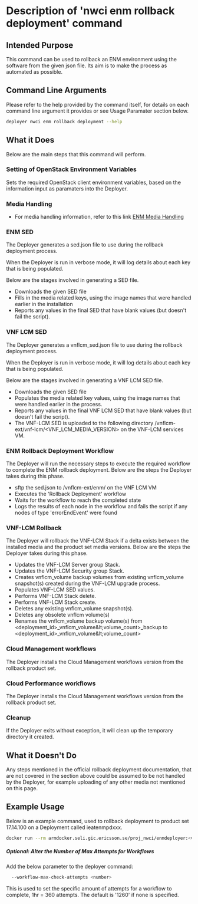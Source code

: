 # Description of 'nwci enm rollback deployment' command

## Intended Purpose
This command can be used to rollback an ENM environment using the software from the given json file. Its aim is to make the process as automated as possible.

## Command Line Arguments
Please refer to the help provided by the command itself, for details on each command line argument it provides or see Usage Paramater section below.

```bash
deployer nwci enm rollback deployment --help
```


## What it Does
Below are the main steps that this command will perform.


### Setting of OpenStack Environment Variables
Sets the required OpenStack client environment variables, based on the information input as paramaters into the Deployer.

### Media Handling

* For media handling information, refer to this link [ENM Media Handling](enm_media_information.md)

### ENM SED
The Deployer generates a sed.json file to use during the rollback deployment process.

When the Deployer is run in verbose mode, it will log details about each key that is being populated.

Below are the stages involved in generating a SED file.

* Downloads the given SED file
* Fills in the media related keys, using the image names that were handled earlier in the installation
* Reports any values in the final SED that have blank values (but doesn't fail the script).


### VNF LCM SED
The Deployer generates a vnflcm_sed.json file to use during the rollback deployment process.

When the Deployer is run in verbose mode, it will log details about each key that is being populated.

Below are the stages involved in generating a VNF LCM SED file.

* Downloads the given SED file
* Populates the media related key values, using the image names that were handled earlier in the process.
* Reports any values in the final VNF LCM SED that have blank values (but doesn't fail the script).
* The VNF-LCM SED is uploaded to the following directory /vnflcm-ext/vnf-lcm/\<VNF_LCM_MEDIA_VERSION> on the VNF-LCM services VM.


### ENM Rollback Deployment Workflow
The Deployer will run the necessary steps to execute the required workflow to complete the ENM rollback deployment. Below are the steps the Deployer takes during this phase.

* sftp the sed.json to /vnflcm-ext/enm/ on the VNF LCM VM
* Executes the 'Rollback Deployment' workflow
* Waits for the workflow to reach the completed state
* Logs the results of each node in the workflow and fails the script if any nodes of type 'errorEndEvent' were found


### VNF-LCM Rollback
The Deployer will rollback the VNF-LCM Stack if a delta exists between the installed media and the product set media versions.
Below are the steps the Deployer takes during this phase.

* Updates the VNF-LCM Server group Stack.
* Updates the VNF-LCM Security group Stack.
* Creates vnflcm_volume backup volumes from existing vnflcm_volume snapshot(s) created during the VNF-LCM upgrade process.
* Populates VNF-LCM SED values.
* Performs VNF-LCM Stack delete.
* Performs VNF-LCM Stack create.
* Deletes any existing vnflcm_volume snapshot(s).
* Deletes any obsolete vnflcm volume(s)
* Renames the vnflcm_volume backup volume(s) from &lt;deployment\_id&gt;\_vnflcm\_volume\&lt;volume\_count&gt;\_backup to &lt;deployment\_id&gt;\_vnflcm\_volume\&lt;volume\_count&gt;


### Cloud Management workflows
The Deployer installs the Cloud Management workflows version from the rollback product set.


### Cloud Performance workflows
The Deployer installs the Cloud Management workflows version from the rollback product set.


### Cleanup
If the Deployer exits without exception, it will clean up the temporary directory it created.


## What it Doesn't Do
Any steps mentioned in the official rollback deployment documentation, that are not covered in the section above could be assumed to be not handled by the Deployer, for example uploading of any other media not mentioned on this page.


## Example Usage
Below is an example command, used to rollback deployment to product set 17.14.100 on a Deployment called ieatenmpdxxx.

```bash
docker run --rm armdocker.seli.gic.ericsson.se/proj_nwci/enmdeployer:<version> nwci enm rollback deployment --os-username nwciUser --os-password 'XXXXXXXXX' --os-auth-url https://nfvi.dc419.nbi2.ericsson.se:5000/v2.0/ --os-project-name NWCI --deployment-name nwci --sed-file-url http://141.137.173.80/ECEE_30k_Environemnt_17.5-17.5.106.json --artifact-json-file /var/tmp/30k_artifact_json_list.json --os-cacert /root/openstack/cert/ctrl-ca.crt --snapshot-tag snapshot_17.14.100 --debug
```

##### Optional: Alter the Number of Max Attempts for Workflows
Add the below parameter to the deployer command:

```bash
  --workflow-max-check-attempts <number>
```
This is used to set the specific amount of attempts for a workflow to complete, 1hr = 360 attempts.
The default is '1260' if none is specified.
